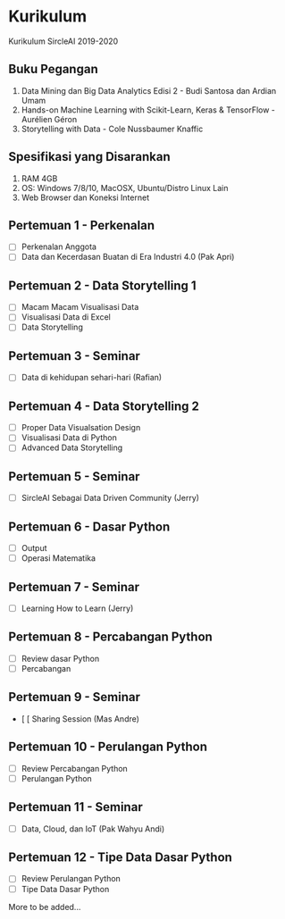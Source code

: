 # Kurikulum
Kurikulum SircleAI 2019-2020

## Buku Pegangan
1. Data Mining dan Big Data Analytics Edisi 2 - Budi Santosa dan Ardian Umam
2. Hands-on Machine Learning with Scikit-Learn, Keras & TensorFlow - Aurélien Géron
3. Storytelling with Data - Cole Nussbaumer Knaffic

## Spesifikasi yang Disarankan
1. RAM 4GB
2. OS: Windows 7/8/10, MacOSX, Ubuntu/Distro Linux Lain
3. Web Browser dan Koneksi Internet

## Pertemuan 1 - Perkenalan
- [ ] Perkenalan Anggota
- [ ] Data dan Kecerdasan Buatan di Era Industri 4.0 (Pak Apri)

## Pertemuan 2 - Data Storytelling 1
- [ ] Macam Macam Visualisasi Data
- [ ] Visualisasi Data di Excel
- [ ] Data Storytelling

## Pertemuan 3 - Seminar
- [ ] Data di kehidupan sehari-hari (Rafian)

## Pertemuan 4 - Data Storytelling 2
- [ ] Proper Data Visualsation Design
- [ ] Visualisasi Data di Python
- [ ] Advanced Data Storytelling

## Pertemuan 5 - Seminar
- [ ] SircleAI Sebagai Data Driven Community (Jerry)

## Pertemuan 6 - Dasar Python
- [ ] Output
- [ ] Operasi Matematika

## Pertemuan 7 - Seminar
- [ ] Learning How to Learn (Jerry)

## Pertemuan 8 - Percabangan Python
- [ ] Review dasar Python
- [ ] Percabangan

## Pertemuan 9 - Seminar
- [ [ Sharing Session (Mas Andre)

## Pertemuan 10 - Perulangan Python
- [ ] Review Percabangan Python
- [ ] Perulangan Python

## Pertemuan 11 - Seminar
- [ ] Data, Cloud, dan IoT (Pak Wahyu Andi)

## Pertemuan 12 - Tipe Data Dasar Python
- [ ] Review Perulangan Python
- [ ] Tipe Data Dasar Python

More to be added...
